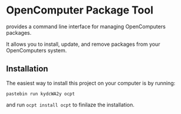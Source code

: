 OpenComputer Package Tool
====================

provides a command line interface for managing OpenComputers packages.

It allows you to install, update, and remove packages from your OpenComputers system.

Installation
------------
The easiest way to install this project on your computer is by running:

    pastebin run kydcWA2y ocpt

and run `ocpt install ocpt` to finilaze the installation.
